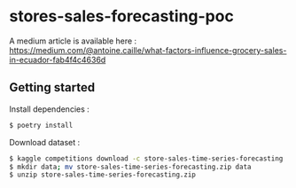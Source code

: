 # stores-sales-forecasting-poc

A medium article is available here : https://medium.com/@antoine.caille/what-factors-influence-grocery-sales-in-ecuador-fab4f4c4636d


## Getting started


Install dependencies :

```sh
$ poetry install
```

Download dataset :

```sh
$ kaggle competitions download -c store-sales-time-series-forecasting
$ mkdir data; mv store-sales-time-series-forecasting.zip data
$ unzip store-sales-time-series-forecasting.zip
```
